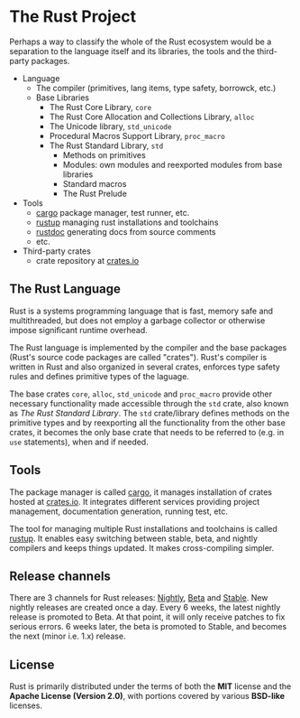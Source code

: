 # The Rust Project

Perhaps a way to classify the whole of the Rust ecosystem would be a separation to the language itself and its libraries, the tools and the third-party packages.

* Language
  - The compiler (primitives, lang items, type safety, borrowck, etc.)
  - Base Libraries
    * The Rust Core Library, `core`
    * The Rust Core Allocation and Collections Library, `alloc`
    * The Unicode library, `std_unicode`
    * Procedural Macros Support Library, `proc_macro`
    * The Rust Standard Library, `std`
      - Methods on primitives
      - Modules: own modules and reexported modules from base libraries
      - Standard macros
      - The Rust Prelude
* Tools
  - [cargo](https://github.com/rust-lang/cargo) package manager, test runner, etc.
  - [rustup](https://github.com/rust-lang-nursery/rustup.rs) managing rust installations and toolchains
  - [rustdoc](https://github.com/rust-lang/rust/blob/master/src/doc/rustdoc/src/what-is-rustdoc.md) generating docs from source comments
  - etc.
* Third-party crates
  - crate repository at [crates.io](https://crates.io/)



## The Rust Language
Rust is a systems programming language that is fast, memory safe and multithreaded, but does not employ a garbage collector or otherwise impose significant runtime overhead.

The Rust language is implemented by the compiler and the base packages (Rust's source code packages are called "crates"). Rust's compiler is written in Rust and also organized in several crates, enforces type safety rules and defines primitive types of the laguage.

The base crates `core`, `alloc`, `std_unicode` and `proc_macro` provide other necessary functionality made accessible through the `std` crate, also known as *The Rust Standard Library*. The `std` crate/library defines methods on the primitive types and by reexporting all the functionality from the other base crates, it becomes the only base crate that needs to be referred to (e.g. in `use` statements), when and if needed.


## Tools
The package manager is called [cargo](https://github.com/rust-lang/cargo), it manages installation of crates hosted at [crates.io](https://crates.io/). It integrates different services providing project management, documentation  generation, running test, etc. 

The tool for managing multiple Rust installations and toolchains is called [rustup](https://github.com/rust-lang-nursery/rustup.rs). It enables easy switching between stable, beta, and nightly compilers and keeps things updated. It makes cross-compiling simpler.



## Release channels
There are 3 channels for Rust releases: [Nightly](https://doc.rust-lang.org/nightly/), [Beta](https://doc.rust-lang.org/beta/) and [Stable](https://doc.rust-lang.org/stable). New nightly releases are created once a day. Every 6 weeks, the latest nightly release is promoted to Beta. At that point, it will only receive patches to fix serious errors. 6 weeks later, the beta is promoted to Stable, and becomes the next (minor i.e. 1.x) release.


## License
Rust is primarily distributed under the terms of both the **MIT** license and the **Apache License (Version 2.0)**, with portions covered by various **BSD-like** licenses.